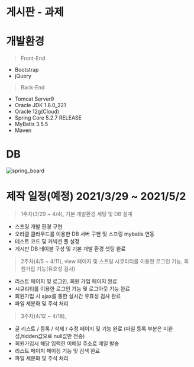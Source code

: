 # 게시판 - 과제 
# 개발환경
>Front-End
* Bootstrap
* jQuery
>Back-End
*  Tomcat Server9
*  Oracle JDK 1.8.0_221
*  Oracle 12g(Cloud)
*  Spring Core 5.2.7 RELEASE
*  MyBatis 3.5.5
*  Maven

# DB
![spring_board](https://user-images.githubusercontent.com/15880534/113380611-a6b35180-93b7-11eb-86bd-32366d1d99c2.JPG)

# 제작 일정(예정) 2021/3/29 ~ 2021/5/2
>1주차(3/29 ~ 4/4), 기본 개발환경 세팅 및 DB 설계
* 스프링 개발 환경 구현
* 오라클 클라우드를 이용한 DB 서버 구현 및 스프링 mybatis 연동
* 테스트 코드 및 커넥션 풀 설정
* 게시판 DB 테이블 구성 및 기본 개발 환경 셋팅 완료

>2주차(4/5 ~ 4/11), view 페이지 및 스프링 시큐리티를 이용한 로그인 기능, 회원가입 기능(유효성 검사)
* 리스트 페이지 및 로그인, 회원 가입 페이지 완료
* 시큐리티를 이용한 로그인 기능 및 로그아웃 기능 완료
* 회원가입 시 ajax를 통한 실시간 유효성 검사 완료
* 파일 세분화 및 주석 처리 

>3주차(4/12 ~ 4/18), 
* 글 리스트 / 등록 / 삭제 / 수정 페이지 및 기능 완료 (파일 등록 부분은 미완성,hidden값으로 null값만 전송)
* 회원가입시 해당 입력한 이메일 주소로 메일 발송 
* 리스트 페이지 페이징 기능 및 검색 완료
* 파일 세분화 및 주석 처리




